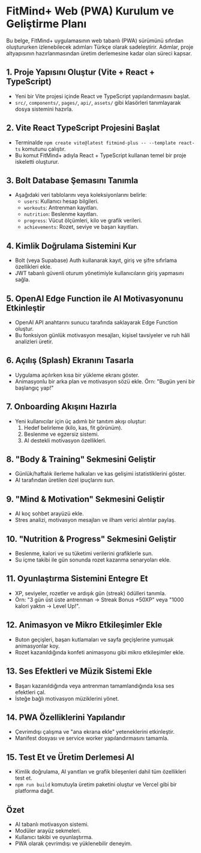 # FitMind+ Web (PWA) Kurulum ve Geliştirme Planı

Bu belge, FitMind+ uygulamasının web tabanlı (PWA) sürümünü sıfırdan
oluştururken izlenebilecek adımları Türkçe olarak sadeleştirir. Adımlar, proje
altyapısının hazırlanmasından üretim derlemesine kadar olan süreci kapsar.

## 1. Proje Yapısını Oluştur (Vite + React + TypeScript)
- Yeni bir Vite projesi içinde React ve TypeScript yapılandırmasını başlat.
- `src/`, `components/`, `pages/`, `api/`, `assets/` gibi klasörleri tanımlayarak
dosya sistemini hazırla.

## 2. Vite React TypeScript Projesini Başlat
- Terminalde `npm create vite@latest fitmind-plus -- --template react-ts`
komutunu çalıştır.
- Bu komut FitMind+ adıyla React + TypeScript kullanan temel bir proje
iskeletti oluşturur.

## 3. Bolt Database Şemasını Tanımla
- Aşağıdaki veri tablolarını veya koleksiyonlarını belirle:
  - `users`: Kullanıcı hesap bilgileri.
  - `workouts`: Antrenman kayıtları.
  - `nutrition`: Beslenme kayıtları.
  - `progress`: Vücut ölçümleri, kilo ve grafik verileri.
  - `achievements`: Rozet, seviye ve başarı kayıtları.

## 4. Kimlik Doğrulama Sistemini Kur
- Bolt (veya Supabase) Auth kullanarak kayıt, giriş ve şifre sıfırlama
özellikleri ekle.
- JWT tabanlı güvenli oturum yönetimiyle kullanıcıların giriş yapmasını sağla.

## 5. OpenAI Edge Function ile AI Motivasyonunu Etkinleştir
- OpenAI API anahtarını sunucu tarafında saklayarak Edge Function oluştur.
- Bu fonksiyon günlük motivasyon mesajları, kişisel tavsiyeler ve ruh hâli
analizleri üretir.

## 6. Açılış (Splash) Ekranını Tasarla
- Uygulama açılırken kısa bir yükleme ekranı göster.
- Animasyonlu bir arka plan ve motivasyon sözü ekle. Örn: "Bugün yeni bir
başlangıç yap!"

## 7. Onboarding Akışını Hazırla
- Yeni kullanıcılar için üç adımlı bir tanıtım akışı oluştur:
  1. Hedef belirleme (kilo, kas, fit görünüm).
  2. Beslenme ve egzersiz sistemi.
  3. AI destekli motivasyon özellikleri.

## 8. "Body & Training" Sekmesini Geliştir
- Günlük/haftalık ilerleme halkaları ve kas gelişimi istatistiklerini göster.
- AI tarafından üretilen özel ipuçlarını sun.

## 9. "Mind & Motivation" Sekmesini Geliştir
- AI koç sohbet arayüzü ekle.
- Stres analizi, motivasyon mesajları ve ilham verici alıntılar paylaş.

## 10. "Nutrition & Progress" Sekmesini Geliştir
- Beslenme, kalori ve su tüketimi verilerini grafiklerle sun.
- Su içme takibi ile gün sonunda rozet kazanma senaryoları ekle.

## 11. Oyunlaştırma Sistemini Entegre Et
- XP, seviyeler, rozetler ve ardışık gün (streak) ödülleri tanımla.
- Örn: "3 gün üst üste antrenman → Streak Bonus +50XP" veya "1000 kalori yaktın
→ Level Up!".

## 12. Animasyon ve Mikro Etkileşimler Ekle
- Buton geçişleri, başarı kutlamaları ve sayfa geçişlerine yumuşak animasyonlar
koy.
- Rozet kazanıldığında konfeti animasyonu gibi mikro etkileşimler ekle.

## 13. Ses Efektleri ve Müzik Sistemi Ekle
- Başarı kazanıldığında veya antrenman tamamlandığında kısa ses efektleri
çal.
- İsteğe bağlı motivasyon müziklerini yönet.

## 14. PWA Özelliklerini Yapılandır
- Çevrimdışı çalışma ve "ana ekrana ekle" yeteneklerini etkinleştir.
- Manifest dosyası ve service worker yapılandırmasını tamamla.

## 15. Test Et ve Üretim Derlemesi Al
- Kimlik doğrulama, AI yanıtları ve grafik bileşenleri dahil tüm özellikleri
test et.
- `npm run build` komutuyla üretim paketini oluştur ve Vercel gibi bir
platforma dağıt.

## Özet
- AI tabanlı motivasyon sistemi.
- Modüler arayüz sekmeleri.
- Kullanıcı takibi ve oyunlaştırma.
- PWA olarak çevrimdışı ve yüklenebilir deneyim.

